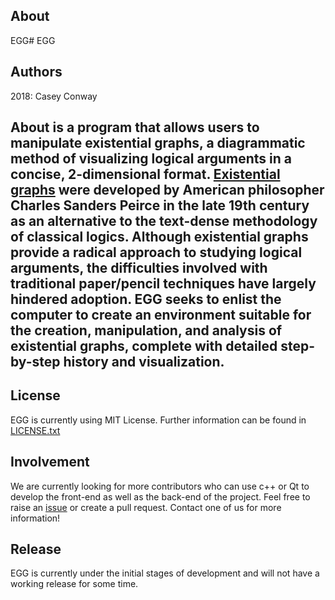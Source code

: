## About
EGG# EGG
## Authors
2018:
Casey Conway

## About is a program that allows users to manipulate existential graphs, a diagrammatic method of visualizing logical arguments in a concise, 2-dimensional format. [Existential graphs](https://en.wikipedia.org/wiki/Existential_graph) were developed by American philosopher Charles Sanders Peirce in the late 19th century as an alternative to the text-dense methodology of classical logics. Although existential graphs provide a radical approach to studying logical arguments, the difficulties involved with traditional paper/pencil techniques have largely hindered adoption. EGG seeks to enlist the computer to create an environment suitable for the creation, manipulation, and analysis of existential graphs, complete with detailed step-by-step history and visualization.

## License
EGG is currently using MIT License. Further information can be found in [LICENSE.txt](https://github.com/casey-c/egg/blob/master/LICENSE.txt)

## Involvement
We are currently looking for more contributors who can use c++ or Qt to develop the front-end as well as the back-end of the project.
Feel free to raise an [issue](https://github.com/casey-c/egg/issues) or create a pull request. Contact one of us for more information!

## Release
EGG is currently under the initial stages of development and will not have a working release for some time.
